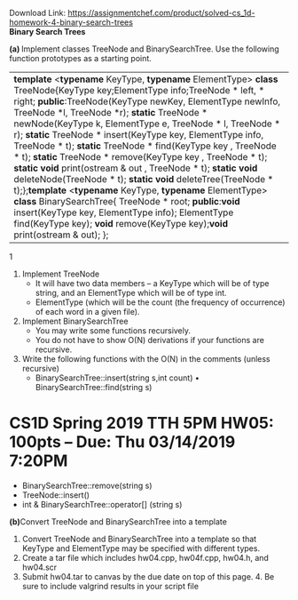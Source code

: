 Download Link: https://assignmentchef.com/product/solved-cs_1d-homework-4-binary-search-trees
<br>
<strong>Binary Search Trees</strong>

<strong>(a) </strong>Implement classes TreeNode and BinarySearchTree. Use the following function prototypes as a starting point.

<table width="0">

 <tbody>

  <tr>

   <td width="686"><strong>template </strong>&lt;<strong>typename </strong>KeyType, <strong>typename </strong>ElementType&gt; <strong>class </strong>TreeNode{KeyType key;ElementType info;TreeNode * left, * right; <strong>public</strong>:TreeNode(KeyType newKey, ElementType newInfo, TreeNode *l, TreeNode *r); <strong>static </strong>TreeNode * newNode(KeyType k, ElementType e, TreeNode * l, TreeNode * r); <strong>static </strong>TreeNode * insert(KeyType key, ElementType info, TreeNode * t); <strong>static </strong>TreeNode * find(KeyType key , TreeNode * t); <strong>static </strong>TreeNode * remove(KeyType key , TreeNode * t); <strong>static void </strong>print(ostream &amp; out , TreeNode * t); <strong>static void </strong>deleteNode(TreeNode * t); <strong>static void </strong>deleteTree(TreeNode * t);};<strong>template </strong>&lt;<strong>typename </strong>KeyType, <strong>typename </strong>ElementType&gt; <strong>class </strong>BinarySearchTree{ TreeNode * root; <strong>public</strong>:<strong>void </strong>insert(KeyType key, ElementType info); ElementType find(KeyType key); <strong>void </strong>remove(KeyType key);<strong>void </strong>print(ostream &amp; out); };</td>

  </tr>

 </tbody>

</table>

1

<ol>

 <li>Implement TreeNode

  <ul>

   <li>It will have two data members – a KeyType which will be of type string, and an ElementType which will be of type int.</li>

   <li>ElementType (which will be the count (the frequency of occurrence) of each word in a given file).</li>

  </ul></li>

 <li>Implement BinarySearchTree

  <ul>

   <li>You may write some functions recursively.</li>

   <li>You do not have to show O(N) derivations if your functions are recursive.</li>

  </ul></li>

 <li>Write the following functions with the O(N) in the comments (unless recursive)

  <ul>

   <li>BinarySearchTree::insert(string s,int count) • BinarySearchTree::find(string s)</li>

  </ul></li>

</ol>

<h1><strong>CS1D Spring 2019 TTH 5PM                                    </strong>HW05: 100pts – Due: Thu 03/14/2019 7:20PM</h1>

<ul>

 <li>BinarySearchTree::remove(string s)</li>

 <li>TreeNode::insert()</li>

 <li>int &amp; BinarySearchTree::operator[] (string s)</li>

</ul>

<strong>(b)</strong>Convert TreeNode and BinarySearchTree into a template

<ol>

 <li>Convert TreeNode and BinarySearchTree into a template so that KeyType and ElementType may be specified with different types.</li>

 <li>Create a tar file which includes hw04.cpp, hw04f.cpp, hw04.h, and hw04.scr</li>

 <li>Submit hw04.tar to canvas by the due date on top of this page. 4. Be sure to include valgrind results in your script file</li>

</ol>